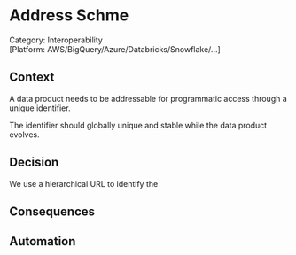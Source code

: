 # Address Schme

Category: Interoperability  
[Platform: AWS/BigQuery/Azure/Databricks/Snowflake/...]  

## Context

A data product needs to be addressable for programmatic access through a unique identifier.

The identifier should globally unique and stable while the data product evolves.

## Decision

We use a hierarchical URL to identify the  


## Consequences


## Automation




